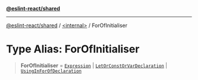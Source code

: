 [**@eslint-react/shared**](../../README.md)

***

[@eslint-react/shared](../../README.md) / [\<internal\>](../README.md) / ForOfInitialiser

# Type Alias: ForOfInitialiser

> **ForOfInitialiser** = [`Expression`](Expression.md) \| [`LetOrConstOrVarDeclaration`](LetOrConstOrVarDeclaration.md) \| [`UsingInForOfDeclaration`](../interfaces/UsingInForOfDeclaration.md)
